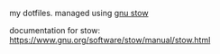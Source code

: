 my dotfiles. managed using [gnu stow](https://www.gnu.org/software/stow/)

documentation for stow: https://www.gnu.org/software/stow/manual/stow.html
